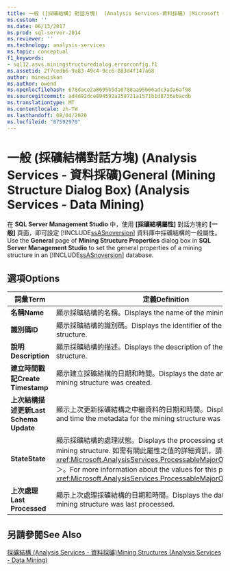 ```yaml
---
title: 一般 ([採礦結構] 對話方塊)  (Analysis Services-資料採礦) |Microsoft Docs
ms.custom: ''
ms.date: 06/13/2017
ms.prod: sql-server-2014
ms.reviewer: ''
ms.technology: analysis-services
ms.topic: conceptual
f1_keywords:
- sql12.asvs.miningstructuredialog.errorconfig.f1
ms.assetid: 2f7cedb6-9a83-49c4-9cc6-883d4f147a68
author: minewiskan
ms.author: owend
ms.openlocfilehash: 678dace2a8695b5da0788aa95b66adc3ada6af98
ms.sourcegitcommit: ad4d92dce894592a259721a1571b1d8736abacdb
ms.translationtype: MT
ms.contentlocale: zh-TW
ms.lasthandoff: 08/04/2020
ms.locfileid: "87592970"
---
```

# <a name="general-mining-structure-dialog-box-analysis-services---data-mining"></a><span data-ttu-id="eec11-102">一般 (採礦結構對話方塊) (Analysis Services - 資料採礦)</span><span class="sxs-lookup"><span data-stu-id="eec11-102">General (Mining Structure Dialog Box) (Analysis Services - Data Mining)</span></span>
  <span data-ttu-id="eec11-103">在 **SQL Server Management Studio** 中，使用 **[採礦結構屬性]** 對話方塊的 **[一般]** 頁面，即可設定 [!INCLUDE[ssASnoversion](../includes/ssasnoversion-md.md)] 資料庫中採礦結構的一般屬性。</span><span class="sxs-lookup"><span data-stu-id="eec11-103">Use the **General** page of **Mining Structure Properties** dialog box in **SQL Server Management Studio** to set the general properties of a mining structure in an [!INCLUDE[ssASnoversion](../includes/ssasnoversion-md.md)] database.</span></span>  
  
## <a name="options"></a><span data-ttu-id="eec11-104">選項</span><span class="sxs-lookup"><span data-stu-id="eec11-104">Options</span></span>  
  
|<span data-ttu-id="eec11-105">詞彙</span><span class="sxs-lookup"><span data-stu-id="eec11-105">Term</span></span>|<span data-ttu-id="eec11-106">定義</span><span class="sxs-lookup"><span data-stu-id="eec11-106">Definition</span></span>|  
|----------|----------------|  
|<span data-ttu-id="eec11-107">**名稱**</span><span class="sxs-lookup"><span data-stu-id="eec11-107">**Name**</span></span>|<span data-ttu-id="eec11-108">顯示採礦結構的名稱。</span><span class="sxs-lookup"><span data-stu-id="eec11-108">Displays the name of the mining structure.</span></span>|  
|<span data-ttu-id="eec11-109">**識別碼**</span><span class="sxs-lookup"><span data-stu-id="eec11-109">**ID**</span></span>|<span data-ttu-id="eec11-110">顯示採礦結構的識別碼。</span><span class="sxs-lookup"><span data-stu-id="eec11-110">Displays the identifier of the mining structure.</span></span>|  
|<span data-ttu-id="eec11-111">**說明**</span><span class="sxs-lookup"><span data-stu-id="eec11-111">**Description**</span></span>|<span data-ttu-id="eec11-112">顯示採礦結構的描述。</span><span class="sxs-lookup"><span data-stu-id="eec11-112">Displays the description of the mining structure.</span></span>|  
|<span data-ttu-id="eec11-113">**建立時間戳記**</span><span class="sxs-lookup"><span data-stu-id="eec11-113">**Create Timestamp**</span></span>|<span data-ttu-id="eec11-114">顯示建立採礦結構的日期和時間。</span><span class="sxs-lookup"><span data-stu-id="eec11-114">Displays the date and time the mining structure was created.</span></span>|  
|<span data-ttu-id="eec11-115">**上次結構描述更新**</span><span class="sxs-lookup"><span data-stu-id="eec11-115">**Last Schema Update**</span></span>|<span data-ttu-id="eec11-116">顯示上次更新採礦結構之中繼資料的日期和時間。</span><span class="sxs-lookup"><span data-stu-id="eec11-116">Displays the date and time the metadata for the mining structure was last updated.</span></span>|  
|<span data-ttu-id="eec11-117">**State**</span><span class="sxs-lookup"><span data-stu-id="eec11-117">**State**</span></span>|<span data-ttu-id="eec11-118">顯示採礦結構的處理狀態。</span><span class="sxs-lookup"><span data-stu-id="eec11-118">Displays the processing state of the mining structure.</span></span> <span data-ttu-id="eec11-119">如需有關此屬性之值的詳細資訊，請參閱＜<xref:Microsoft.AnalysisServices.ProcessableMajorObject.State%2A>＞。</span><span class="sxs-lookup"><span data-stu-id="eec11-119">For more information about the values for this property, see <xref:Microsoft.AnalysisServices.ProcessableMajorObject.State%2A>.</span></span>|  
|<span data-ttu-id="eec11-120">**上次處理**</span><span class="sxs-lookup"><span data-stu-id="eec11-120">**Last Processed**</span></span>|<span data-ttu-id="eec11-121">顯示上次處理採礦結構的日期和時間。</span><span class="sxs-lookup"><span data-stu-id="eec11-121">Displays the date and time the mining structure was last processed.</span></span>|  
  
## <a name="see-also"></a><span data-ttu-id="eec11-122">另請參閱</span><span class="sxs-lookup"><span data-stu-id="eec11-122">See Also</span></span>  
 [<span data-ttu-id="eec11-123">採礦結構 &#40;Analysis Services - 資料採礦&#41;</span><span class="sxs-lookup"><span data-stu-id="eec11-123">Mining Structures &#40;Analysis Services - Data Mining&#41;</span></span>](data-mining/mining-structures-analysis-services-data-mining.md)  
  
  

